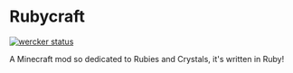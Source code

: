 Rubycraft
=========

[![wercker status](https://app.wercker.com/status/3b4a47b88ef78e78a4073bd798884c25/m/master "wercker status")](https://app.wercker.com/project/bykey/3b4a47b88ef78e78a4073bd798884c25)

A Minecraft mod so dedicated to Rubies and Crystals, it's written in Ruby!

